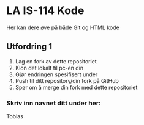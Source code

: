 # LA IS-114 Kode
Her kan dere øve på både Git og HTML kode
## Utfordring 1
1. Lag en fork av dette repositoriet
2. Klon det lokalt til pc-en din
3. Gjør endringen spesifisert under
4. Push til ditt repository/din fork på GitHub
5. Spør om å merge din fork med dette repositoriet
### Skriv inn navnet ditt under her:
Tobias